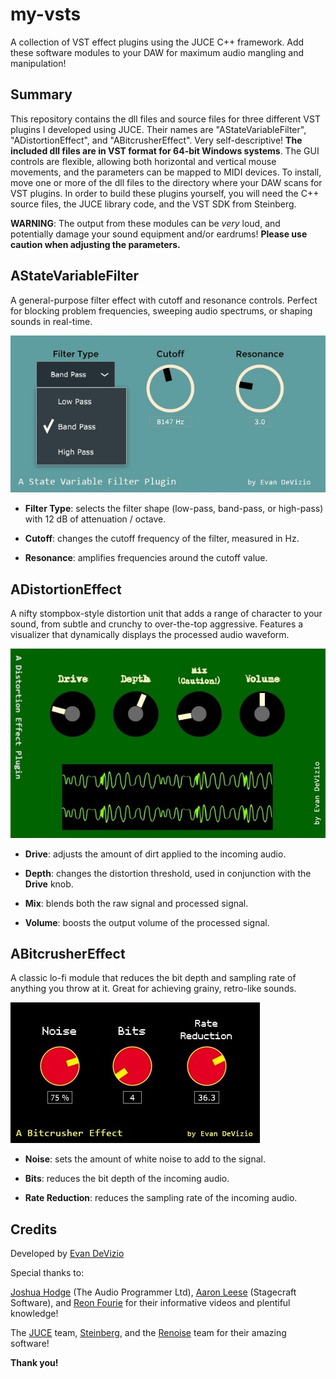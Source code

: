 # my-vsts
A collection of VST effect plugins using the JUCE C++ framework. Add these software modules to your DAW for maximum audio mangling and manipulation!

## Summary
This repository contains the dll files and source files for three different VST plugins I developed using JUCE. Their names are "AStateVariableFilter", "ADistortionEffect", and "ABitcrusherEffect". Very self-descriptive! **The included dll files are in VST format for 64-bit Windows systems**. The GUI controls are flexible, allowing both horizontal and vertical mouse movements, and the parameters can be mapped to MIDI devices. To install, move one or more of the dll files to the directory where your DAW scans for VST plugins. In order to build these plugins yourself, you will need the C++ source files, the JUCE library code, and the VST SDK from Steinberg.

**WARNING**: The output from these modules can be *very* loud, and potentially damage your sound equipment and/or eardrums! **Please use caution when adjusting the parameters.**

## AStateVariableFilter

A general-purpose filter effect with cutoff and resonance controls. Perfect for blocking problem frequencies, sweeping audio spectrums, or shaping sounds in real-time.

![Image](https://github.com/evandevizio/my-vsts/blob/master/screenshots/filter.jpg)

  - **Filter Type**: selects the filter shape (low-pass, band-pass, or high-pass) with 12 dB of attenuation / octave.
  
  - **Cutoff**: changes the cutoff frequency of the filter, measured in Hz.
  
  - **Resonance**: amplifies frequencies around the cutoff value.

## ADistortionEffect

A nifty stompbox-style distortion unit that adds a range of character to your sound, from subtle and crunchy to over-the-top aggressive. Features a visualizer that dynamically displays the processed audio waveform.

![Image](https://github.com/evandevizio/my-vsts/blob/master/screenshots/distort.jpg)

  - **Drive**: adjusts the amount of dirt applied to the incoming audio.
  
  - **Depth**: changes the distortion threshold, used in conjunction with the **Drive** knob. 
  
  - **Mix**: blends both the raw signal and processed signal.
  
  - **Volume**: boosts the output volume of the processed signal.

## ABitcrusherEffect

A classic lo-fi module that reduces the bit depth and sampling rate of anything you throw at it. Great for achieving grainy, retro-like sounds.

![Image](https://github.com/evandevizio/my-vsts/blob/master/screenshots/bit.jpg)

  - **Noise**: sets the amount of white noise to add to the signal.
  
  - **Bits**: reduces the bit depth of the incoming audio.
  
  - **Rate Reduction**: reduces the sampling rate of the incoming audio.
  
  ## Credits
  
  Developed by [Evan DeVizio](https://evandevizio.com)
  
  Special thanks to: 
  
  [Joshua Hodge](https://theaudioprogrammer.com/) (The Audio Programmer Ltd), [Aaron Leese](https://www.stagecraftsoftware.com/about/) (Stagecraft Software), and [Reon Fourie](https://www.youtube.com/channel/UCFNHiD7cM4l3Mwfs3ENjJyw) for their informative videos and plentiful knowledge!
  
  The [JUCE](https://juce.com/) team, [Steinberg](https://www.steinberg.net/en/home.html), and the [Renoise](https://www.renoise.com/) team for their amazing software!
  
  **Thank you!**
